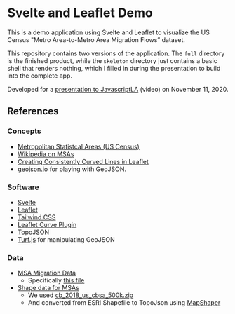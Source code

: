 # Svelte and Leaflet Demo

This is a demo application using Svelte and Leaflet to visualize the US Census "Metro Area-to-Metro Area Migration Flows” dataset.

This repository contains two versions of the application. The `full` directory is the
finished product, while the `skeleton` directory just contains a basic shell that renders nothing, which I
filled in during the presentation to build into the complete app.

Developed for a [presentation to JavascriptLA](https://www.youtube.com/watch?v=-klB-EocorE&t=770s) (video) on November 11, 2020.



## References

### Concepts

* [Metropolitan Statistcal Areas (US Census)](https://www.census.gov/topics/housing/housing-patterns/about/core-based-statistical-areas.html)
* [Wikipedia on MSAs](https://en.wikipedia.org/wiki/Metropolitan_statistical_area)
* [Creating Consistently Curved Lines in Leaflet](https://medium.com/@ryancatalani/creating-consistently-curved-lines-on-leaflet-b59bc03fa9dc)
* [geojson.io](https://geojson.io) for playing with GeoJSON.

### Software

* [Svelte](https://svelte.dev)
* [Leaflet](https://leafletjs.com/)
* [Tailwind CSS](https://tailwindcss.com)
* [Leaflet Curve Plugin](https://github.com/elfalem/Leaflet.curve)
* [TopoJSON](https://github.com/topojson/topojson)
* [Turf.js](https://turfjs.org/) for manipulating GeoJSON

### Data

* [MSA Migration Data](https://www.census.gov/data/tables/2018/demo/geographic-mobility/metro-to-metro-migration.html)
    * Specifically [this file](https://www2.census.gov/programs-surveys/demo/tables/geographic-mobility/2018/metro-to-metro-migration/metro-to-metro-2014-2018.xlsx)
* [Shape data for MSAs](https://www.census.gov/geographies/mapping-files/time-series/geo/carto-boundary-file.html)
    * We used [cb_2018_us_cbsa_500k.zip](https://www2.census.gov/geo/tiger/GENZ2018/shp/cb_2018_us_cbsa_500k.zip)
    * And converted from ESRI Shapefile to TopoJson using [MapShaper](https://mapshaper.org/)
